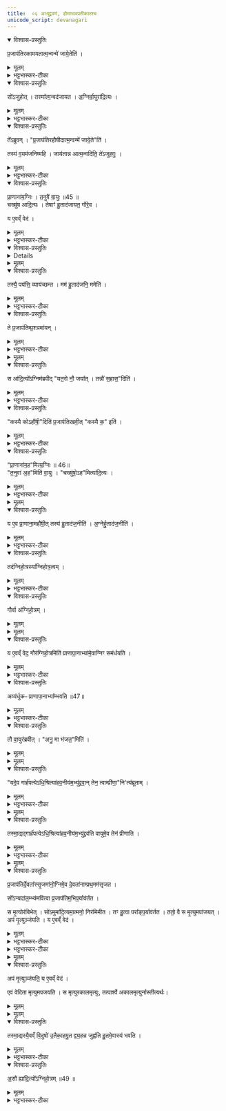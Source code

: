 ```yaml
---
title:  ०६ अभ्युद्द्रवणं, होमाभावप्रतीकारश्च 
unicode_script: devanagari
---
```




<details open><summary>विश्वास-प्रस्तुतिः</summary>

प्र॒जाप॑तिरकामयतात्म॒न्वन्मे॑ जाये॒तेति॑ ।
</details>

<details><summary>मूलम्</summary>

प्र॒जाप॑तिरकामयतात्म॒न्वन्मे॑ जाये॒तेति॑ ।
</details>

<details><summary>भट्टभास्कर-टीका</summary>

1 प्रजापतिरित्यादि ॥ सामर्थ्यविशेषवत्त्वमात्मवत्त्वं आत्मवद्विशिष्टं द्रव्यं ममोत्पद्यताम् । 'अनो नुट्', 'ह्रस्वनुड्भ्यां मतुप्' इति मतुबुदात्तत्वम् । केचिदाहुः आत्मवत् यादृशोऽहं ईदृशो मे जायेतेति । तदानीं नलोपाभावश्छान्दसः ।
</details>

<details open><summary>विश्वास-प्रस्तुतिः</summary>

सो॑ऽजुहोत् ।
तस्मा᳚त्म॒न्वद॑जायत ।
अ॒ग्निर्वा॒युरा॑दि॒त्यः ।
</details>

<details><summary>मूलम्</summary>

सो॑ऽजुहोत् ।
तस्मा᳚त्म॒न्वद॑जायत ।
अ॒ग्निर्वा॒युरा॑दि॒त्यः ।
</details>

<details><summary>भट्टभास्कर-टीका</summary>

सोऽजुहोदित्यादि गतम् ।
</details>

<details open><summary>विश्वास-प्रस्तुतिः</summary>

ते᳚ऽब्रुवन् ।
"प्र॒जाप॑तिरहौषीदात्म॒न्वन्मे॑ जाये॒ते"ति॑ ।

तस्य॑ व॒यम॑जनिष्महि ।
जाय॑तान्न आत्म॒न्वदिति॒ ते॑ऽजुहवुः ।
</details>

<details><summary>मूलम्</summary>

ते᳚ऽब्रुवन् ।
"प्र॒जाप॑तिरहौषीदात्म॒न्वन्मे॑ जाये॒ते"ति॑ ।

तस्य॑ व॒यम॑जनिष्महि ।
जाय॑तान्न आत्म॒न्वदिति॒ ते॑ऽजुहवुः ।
</details>

<details><summary>भट्टभास्कर-टीका</summary>

तेऽब्रुवन्नित्यादि । प्रजापतेर्वयमिव अस्माकमात्मन्वत् जायतामित्युक्त्वा अजुहवुः ।
</details>

<details open><summary>विश्वास-प्रस्तुतिः</summary>

प्रा॒णाना॑म॒ग्निः ।
त॒नुवै॑ वा॒युः ॥45 ॥  
चख्षु॑ष आदि॒त्यः ।
तेषाꣳ॑ हु॒ताद॑जायत॒ गौरे॒व ।

य ए॒वव्ँ वेद॑ ।
</details>

<details><summary>मूलम्</summary>

प्रा॒णाना॑म॒ग्निः ।
त॒नुवै॑ वा॒युः ॥45 ॥  
चख्षु॑ष आदि॒त्यः ।
तेषाꣳ॑ हु॒ताद॑जायत॒ गौरे॒व ।

य ए॒वव्ँ वेद॑ ।
</details>

<details><summary>भट्टभास्कर-टीका</summary>

प्राणानां प्राणेभ्योऽग्निर्जुहोति, तनुवै तन्वे विलक्षणायै वायुः चक्षुष आदित्यः ।
</details>

<details open><summary>विश्वास-प्रस्तुतिः</summary>


<details>
</details>

<details><summary>मूलम्</summary>


<details>
</details>

<summary>भट्टभास्कर-टीका</summary>

सर्वे इदं मे भूयादिदं ममेति । तेषां सर्वेषामपि हुताद्धोमादेकैव गौरजायत ।
</details>

<details open><summary>विश्वास-प्रस्तुतिः</summary>

तस्यै॒ पय॑सि॒ व्याय॑च्छन्त ।
मम॑ हु॒ताद॑जनि॒ ममेति॑ ।
</details>

<details><summary>मूलम्</summary>

तस्यै॒ पय॑सि॒ व्याय॑च्छन्त ।
मम॑ हु॒ताद॑जनि॒ ममेति॑ ।
</details>

<details><summary>भट्टभास्कर-टीका</summary>

तस्याः पयसि पयोनिमित्तमग्न्यादयो व्यायच्छन्त विप्रतिपन्ना अभवन् मम हुतादजनि ममेति सर्वेऽवदन् । वीप्सार्थाऽऽवृत्तिः ।
</details>

<details open><summary>विश्वास-प्रस्तुतिः</summary>

ते प्र॒जाप॑तिम्प्र॒श्ञमा॑यन् ।
</details>

<details><summary>मूलम्</summary>

ते प्र॒जाप॑तिम्प्र॒श्ञमा॑यन् ।
</details>

<details><summary>भट्टभास्कर-टीका</summary>

अथ ते प्रजापतिं प्रश्नं प्रष्टव्यं कृत्वा आगच्छन् ।
</details>


<details><summary>मूलम्</summary>

स आ॑दि॒त्यो᳚ऽग्निम॑ब्रवीत् ।
य॒त॒रो नौ॒ जया᳚त् ।
तन्नौ॑ स॒हास॒दिति॑ ।
</details>

<details open><summary>विश्वास-प्रस्तुतिः</summary>

स आ॑दि॒त्यो᳚ऽग्निम॑ब्रवीद् "यत॒रो नौ॒ जया᳚त् ।
तन्नौ॑ स॒हास॒"दिति॑ ।
</details>

<details><summary>मूलम्</summary>

स आ॑दि॒त्यो᳚ऽग्निम॑ब्रवीद् "यत॒रो नौ॒ जया᳚त् ।
तन्नौ॑ स॒हास॒"दिति॑ ।
</details>

<details><summary>भट्टभास्कर-टीका</summary>

अत्रान्तरे आदित्योऽग्निमब्रवीत् नौ आवयोर्मध्ये कश्चिज्जयेत् तत्तदीयमावयोः सहासत् साधारणमस्तु । अस्तेर्लेटि आडागमः ।
</details>

<details open><summary>विश्वास-प्रस्तुतिः</summary>

"कस्यै कोऽहौ॑षी॒"दिति॑ प्र॒जाप॑तिरब्रवी॒त् "कस्यै क॒" इति॑ ।
</details>

<details><summary>मूलम्</summary>

"कस्यै कोऽहौ॑षी॒"दिति॑ प्र॒जाप॑तिरब्रवी॒त् "कस्यै क॒" इति॑ ।
</details>

<details><summary>भट्टभास्कर-टीका</summary>

अथ प्रजापतिरब्रवीत् - युष्माकं मध्ये एकः कस्य फलसिद्धये अहौषीत्? एवमेक एकः कस्य कस्याहौषीत्? प्रत्येकं ब्रूतेति यावत् । 'एकान्याभ्यां' इत्याख्यातस्य निघाताभावः । एकशब्द आद्युदात्तः । 'एकादेश उदात्तेनोदात्तः' इत्येकार उदात्तः ।
</details>

<details open><summary>विश्वास-प्रस्तुतिः</summary>

"प्रा॒णाना॑म॒ह"मित्य॒ग्निः ॥ 46॥  
"त॒नुवा॑ अ॒ह"मिति॑ वा॒युः ।
"चख्षु॑षो॒ऽह"मित्या॑दि॒त्यः ।
</details>

<details><summary>मूलम्</summary>

"प्रा॒णाना॑म॒ह"मित्य॒ग्निः ॥ 46॥  
"त॒नुवा॑ अ॒ह"मिति॑ वा॒युः ।
"चख्षु॑षो॒ऽह"मित्या॑दि॒त्यः ।
</details>

<details><summary>भट्टभास्कर-टीका</summary>

अथाग्निरब्रवीत् - प्राणानामहमहौषं, तन्वा अहमिति वायुः, चक्षुष इत्यादित्यः ।
</details>


<details><summary>मूलम्</summary>

य ए॒व प्रा॒णाना॒महौ॑षीत् ।
तस्य॑ हु॒ताद॑ज॒नीति॑ ।
</details>

<details open><summary>विश्वास-प्रस्तुतिः</summary>

य ए॒व प्रा॒णाना॒महौ॑षी॒त् तस्य॑ हु॒ताद॑ज॒नीति॑ ।
अ॒ग्नेर्हु॒ताद॑ज॒नीति॑ ।
</details>

<details><summary>मूलम्</summary>

य ए॒व प्रा॒णाना॒महौ॑षी॒त् तस्य॑ हु॒ताद॑ज॒नीति॑ ।
अ॒ग्नेर्हु॒ताद॑ज॒नीति॑ ।
</details>

<details><summary>भट्टभास्कर-टीका</summary>

अथ प्रजापतिरजवीत् - य एव प्राणानामहोषीत् तस्यैव हुतादियमजनीति युक्तं, प्राणमूलत्वात्सर्वस्य जीवनस्य । तस्मादग्नेर्हुतादजनीत्युक्तं भवतीत्यर्थः ।
</details>

<details open><summary>विश्वास-प्रस्तुतिः</summary>

तद॑ग्निहो॒त्रस्या᳚ग्निहोत्र॒त्वम् ।
</details>

<details><summary>मूलम्</summary>

तद॑ग्निहो॒त्रस्या᳚ग्निहोत्र॒त्वम् ।
</details>

<details><summary>भट्टभास्कर-टीका</summary>

तस्मादग्निहोत्रं गौरग्नेरेव, अग्नेर्होमोत्पन्नत्वात् ।
</details>

<details open><summary>विश्वास-प्रस्तुतिः</summary>

गौर्वा अ॑ग्निहो॒त्रम् ।
</details>

<details><summary>मूलम्</summary>

गौर्वा अ॑ग्निहो॒त्रम् ।
</details>


<details><summary>मूलम्</summary>

य ए॒वव्ँ वेद॒ गौर॑ग्निहो॒त्रमिति॑ ।
प्रा॒णा॒पा॒नाभ्या॑मे॒वाग्निꣳ सम॑र्धयति ।
</details>

<details open><summary>विश्वास-प्रस्तुतिः</summary>

य ए॒वव्ँ वेद॒ गौर॑ग्निहो॒त्रमिति॑ प्राणापा॒नाभ्या॑मे॒वाग्निꣳ सम॑र्धयति ।
</details>

<details><summary>मूलम्</summary>

य ए॒वव्ँ वेद॒ गौर॑ग्निहो॒त्रमिति॑ प्राणापा॒नाभ्या॑मे॒वाग्निꣳ सम॑र्धयति ।
</details>

<details><summary>भट्टभास्कर-टीका</summary>

एवं गोरग्रिहोत्रत्वं यो वेद स आत्मनः प्राणापानाभ्यामग्निं समर्धयति । ततोऽयं प्राणापानाभ्यां व्यृद्धो न भवति।
</details>

<details open><summary>विश्वास-प्रस्तुतिः</summary>

अव्य॑र्धुकᳶ प्राणापा॒नाभ्या᳚म्भवति ॥47॥  
</details>

<details><summary>मूलम्</summary>

अव्य॑र्धुकᳶ प्राणापा॒नाभ्या᳚म्भवति ॥47॥  
</details>

<details><summary>भट्टभास्कर-टीका</summary>

वृद्धिशीलोऽव्यर्धुकः । छान्दस उकङ् ।
</details>

<details open><summary>विश्वास-प्रस्तुतिः</summary>

तौ वा॒युर॑ब्रवीत् ।
"अनु॒ मा भ॑जत॒"मिति॑ ।
</details>

<details><summary>मूलम्</summary>

तौ वा॒युर॑ब्रवीत् ।
"अनु॒ मा भ॑जत॒"मिति॑ ।
</details>


<details><summary>मूलम्</summary>

यदे॒व गार्ह॑पत्येऽधि॒श्रित्या॑हव॒नीय॑म॒भ्यु॑द्द्रवा॑न् ।
तेन॒ त्वाम्प्री॑णा॒नित्य॑ब्रूताम् ।
</details>

<details open><summary>विश्वास-प्रस्तुतिः</summary>

"यदे॒व गार्ह॑पत्येऽधि॒श्रित्या॑हव॒नीय॑म॒भ्यु॑द्द्रवा॒न् तेन॒ त्वाम्प्री॑णा॒"नि'त्य॑ब्रूताम् ।
</details>

<details><summary>मूलम्</summary>

"यदे॒व गार्ह॑पत्येऽधि॒श्रित्या॑हव॒नीय॑म॒भ्यु॑द्द्रवा॒न् तेन॒ त्वाम्प्री॑णा॒"नि'त्य॑ब्रूताम् ।
</details>

<details><summary>भट्टभास्कर-टीका</summary>

2 अथाग्न्यादित्यौ वायुमब्रूतां - यद्गार्हपत्ये होमद्रव्यमधिश्रित्य आहवनीयमभ्युद्द्रवान् अभिवाञ्छन्ति तेन त्वां प्रीणयति । लेट्याडागमः ।
</details>


<details><summary>मूलम्</summary>

तस्मा॒द्यद्गार्ह॑पत्येऽधि॒श्रित्या॑हव॒नीय॑म॒भ्यु॑द्द्रव॑ति ।
वा॒युमे॒व तेन॑ प्रीणाति ।
</details>

<details open><summary>विश्वास-प्रस्तुतिः</summary>

तस्मा॒द्यद्गार्ह॑पत्येऽधि॒श्रित्या॑हव॒नीय॑म॒भ्यु॑द्द्रव॑ति वायुमे॒व तेन॑ प्रीणाति ।
</details>

<details><summary>मूलम्</summary>

तस्मा॒द्यद्गार्ह॑पत्येऽधि॒श्रित्या॑हव॒नीय॑म॒भ्यु॑द्द्रव॑ति वायुमे॒व तेन॑ प्रीणाति ।
</details>

<details><summary>भट्टभास्कर-टीका</summary>

तस्मादित्यादि गतम् ।
</details>


<details><summary>मूलम्</summary>

प्र॒जाप॑तिर्दे॒वता᳚स्सृ॒जमा॑नः ।
अ॒ग्निमे॒व दे॒वता॑नाम्प्रथ॒मम॑सृजत ।
सो᳚ऽन्यदा॑ल॒म्भ्य॑मवि॑त्वा ॥48॥  
प्र॒जाप॑तिम॒भिप॒र्याव॑र्तत ।
स मृ॒त्योर॑बिभेत् ।
सो॑ऽमुमा॑दि॒त्यमा॒त्मनो॒ निर॑मिमीत ।
तꣳ हु॒त्वा परा᳚ङ्प॒र्याव॑र्तत ।
ततो॒ वै स मृ॒त्युमपा॑जयत् ।
अप॑ मृ॒त्युञ्ज॑यति ।
य ए॒वव्ँ वेद॑ ।
</details>

<details open><summary>विश्वास-प्रस्तुतिः</summary>

प्र॒जाप॑तिर्दे॒वता᳚स्सृ॒जमा॑नो॒ग्निमे॒व दे॒वता॑नाम्प्रथ॒मम॑सृजत ।

सो᳚ऽन्यदा॑ल॒म्भ्य॑मवि॑त्वा प्र॒जाप॑तिम॒भिप॒र्याव॑र्तत ।

स मृ॒त्योर॑बिभेत् ।
सो॑ऽमुमा॑दि॒त्यमा॒त्मनो॒ निर॑मिमीत ।
तꣳ हु॒त्वा परा᳚ङ्प॒र्याव॑र्तत ।
ततो॒ वै स मृ॒त्युमपा॑जयत् ।
अप॑ मृ॒त्युञ्ज॑यति ।
य ए॒वव्ँ वेद॑ ।
</details>

<details><summary>मूलम्</summary>

प्र॒जाप॑तिर्दे॒वता᳚स्सृ॒जमा॑नो॒ग्निमे॒व दे॒वता॑नाम्प्रथ॒मम॑सृजत ।

सो᳚ऽन्यदा॑ल॒म्भ्य॑मवि॑त्वा प्र॒जाप॑तिम॒भिप॒र्याव॑र्तत ।

स मृ॒त्योर॑बिभेत् ।
सो॑ऽमुमा॑दि॒त्यमा॒त्मनो॒ निर॑मिमीत ।
तꣳ हु॒त्वा परा᳚ङ्प॒र्याव॑र्तत ।
ततो॒ वै स मृ॒त्युमपा॑जयत् ।
अप॑ मृ॒त्युञ्ज॑यति ।
य ए॒वव्ँ वेद॑ ।
</details>

<details><summary>भट्टभास्कर-टीका</summary>

3 प्रजापतिरित्यादि ॥ प्रथमसृष्टोऽग्रि: प्रजापतिव्यतिरिक्तं आलम्भ्यं भक्ष्यं अवित्त्वा अलब्ध्वा प्रजापतिमेवात्तुं प्रजापतिमाभिमुख्येन पर्यावर्तत । लभेः 'पोरदुपधात्' इति यत् । 'आङो यि' इति नुम् ।
</details>

<details><summary>भट्टभास्कर-टीका</summary>

अथ प्रजापतिः मृत्योः अग्निदाहजन्मनो भीतः आदित्यमात्मन उत्पाद्य तमग्नये आगच्छते हुत्वा भक्ष्यत्वेन दत्वा तस्मादग्नेः पराङ् अपमृत्युनिवृत्तये पर्यावर्तत तस्मादपागच्छत्, ततो मृत्युमुपाजयत् प्रजापतिः ।
</details>


<details><summary>मूलम्</summary>

अप॑ मृ॒त्युञ्ज॑यति ।
य ए॒वव्ँ वेद॑ ।
</details>

<details open><summary>विश्वास-प्रस्तुतिः</summary>

अप॑ मृ॒त्युञ्ज॑यति॒ य ए॒वव्ँ वेद॑ ।

एवं वेदिता मृत्युमपजयति । स मृत्युरकालमृत्युः, तत्पार्श्वे अकालमृत्युर्नास्तीत्यर्थः।
</details>

<details><summary>मूलम्</summary>

अप॑ मृ॒त्युञ्ज॑यति॒ य ए॒वव्ँ वेद॑ ।

एवं वेदिता मृत्युमपजयति । स मृत्युरकालमृत्युः, तत्पार्श्वे अकालमृत्युर्नास्तीत्यर्थः।
</details>


<details><summary>मूलम्</summary>

तस्मा॒द्यस्यै॒वव्ँ वि॒दुषः॑ ।
उ॒तैका॒हमु॒त द्व्य॒हन्न जुह्व॑ति ।
हु॒तमे॒वास्य॑ भवति ।
अ॒सौ ह्या॑दि॒त्यो᳚ऽग्निहो॒त्रम् ॥49
</details>

<details open><summary>विश्वास-प्रस्तुतिः</summary>

तस्मा॒द्यस्यै॒वव्ँ वि॒दुषो॑ उ॒तैका॒हमु॒त द्व्य॒हन्न जुह्व॑ति हु॒तमे॒वास्य॑ भवति ।
</details>

<details><summary>मूलम्</summary>

तस्मा॒द्यस्यै॒वव्ँ वि॒दुषो॑ उ॒तैका॒हमु॒त द्व्य॒हन्न जुह्व॑ति हु॒तमे॒वास्य॑ भवति ।
</details>

<details><summary>भट्टभास्कर-टीका</summary>

तस्मादित्यादि । एवमादित्योऽग्निहोत्रद्वव्यं प्रजापतेरासीदिति यो वेद, उत अप्येकाहं न जुह्वति अस्य तदपि हुतमेव भवति, अविच्छेदेन हुतं भवति ।
</details>

<details open><summary>विश्वास-प्रस्तुतिः</summary>

अ॒सौ ह्या॑दि॒त्यो᳚ऽग्निहो॒त्रम् ॥49 ॥  
</details>

<details><summary>मूलम्</summary>

अ॒सौ ह्या॑दि॒त्यो᳚ऽग्निहो॒त्रम् ॥49 ॥  
</details>

<details><summary>भट्टभास्कर-टीका</summary>

असौ खल्वादित्योऽग्निहोत्रद्रव्यं, स च सायं नित्यमग्निमनुप्रविशति

इति तैत्तिरीयब्राह्मणे द्वितीयाष्टके प्रथमप्रपाठके षष्ठोऽऽनुवाकः ॥  

</details>

